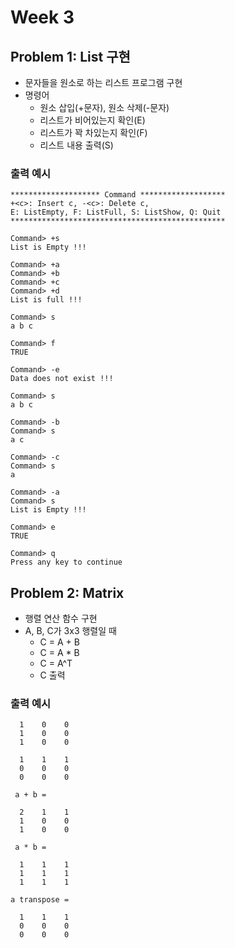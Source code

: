 # Week 3

## Problem 1: List 구현

- 문자들을 원소로 하는 리스트 프로그램 구현
- 명령어
  - 원소 삽입(+문자), 원소 삭제(-문자)
  - 리스트가 비어있는지 확인(E)
  - 리스트가 꽉 차있는지 확인(F)
  - 리스트 내용 출력(S)

### 출력 예시

```
******************** Command *******************
+<c>: Insert c, -<c>: Delete c,
E: ListEmpty, F: ListFull, S: ListShow, Q: Quit
************************************************

Command> +s
List is Empty !!!

Command> +a
Command> +b
Command> +c
Command> +d
List is full !!!

Command> s
a b c

Command> f
TRUE

Command> -e
Data does not exist !!!

Command> s
a b c

Command> -b
Command> s
a c

Command> -c
Command> s
a

Command> -a
Command> s
List is Empty !!!

Command> e
TRUE

Command> q
Press any key to continue
```

## Problem 2: Matrix

- 행렬 연산 함수 구현
- A, B, C가 3x3 행렬일 때
  - C = A + B
  - C = A \* B
  - C = A^T
  - C 출력

### 출력 예시

```
  1    0    0
  1    0    0
  1    0    0

  1    1    1
  0    0    0
  0    0    0

 a + b =

  2    1    1
  1    0    0
  1    0    0

 a * b =

  1    1    1
  1    1    1
  1    1    1

a transpose =

  1    1    1
  0    0    0
  0    0    0
```
